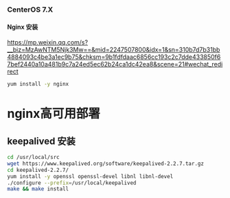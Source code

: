 ### CenterOS 7.X

#### Nginx 安装

https://mp.weixin.qq.com/s?__biz=MzAwNTM5Njk3Mw==&mid=2247507800&idx=1&sn=310b7d7b31bb4884093c4be3a1ec9b75&chksm=9b1fdfdaac6856cc193c2c7dde433850f67bef2440a10a481b9c7a24ed5ec62b24ca1dc42ea8&scene=21#wechat_redirect

```bash
yum install -y nginx
```
# nginx高可用部署

## keepalived 安装
```bash
cd /usr/local/src
wget https://www.keepalived.org/software/keepalived-2.2.7.tar.gz
cd keepalived-2.2.7/
yum install -y openssl openssl-devel libnl libnl-devel
./configure --prefix=/usr/local/keepalived
make && make install
```